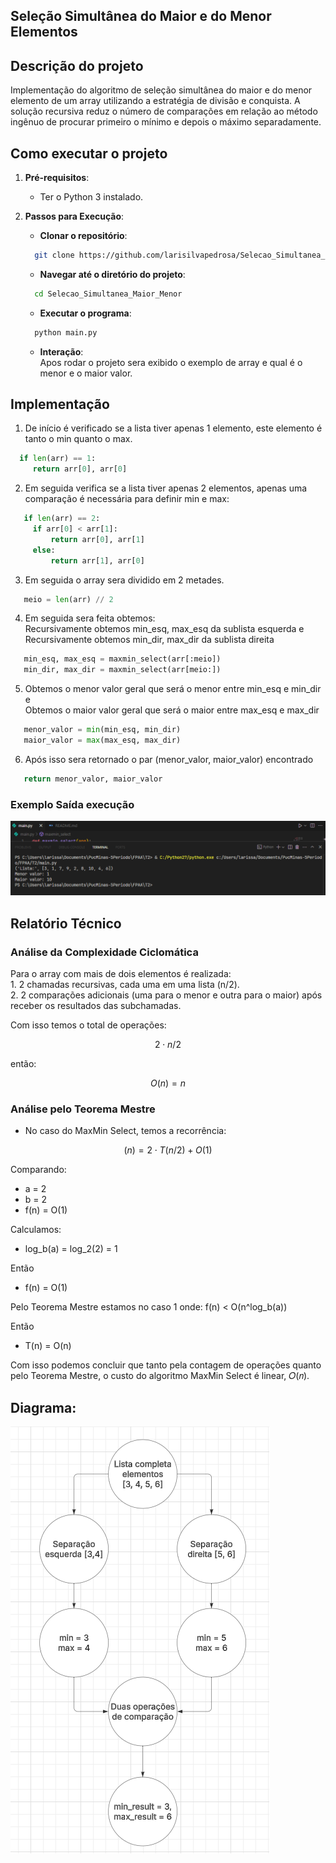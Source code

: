 ## Seleção Simultânea do Maior e do Menor Elementos 
   
## Descrição do projeto
Implementação do algoritmo de seleção simultânea do maior e do menor elemento de um array utilizando a estratégia de divisão e conquista. A solução recursiva reduz o número de comparações em relação ao método ingênuo de procurar primeiro o mínimo e depois o máximo separadamente.

## Como executar o projeto
   
   1. **Pré-requisitos**:
      - Ter o Python 3 instalado.
   
   2. **Passos para Execução**:
       - **Clonar o repositório**:      
        ```bash
          git clone https://github.com/larisilvapedrosa/Selecao_Simultanea_Maior_Menor.git
        ```
   
        - **Navegar até o diretório do projeto**:      
        ```bash
          cd Selecao_Simultanea_Maior_Menor
        ```
   
        - **Executar o programa**:      
        ```bash
          python main.py
        ```
   
        - **Interação**:      
        Apos rodar o projeto sera exibido o exemplo de array e qual é o menor e o maior valor.

## Implementação
   1. De início é verificado se a lista tiver apenas 1 elemento, este elemento é tanto o min quanto o max.
   
   ```python
     if len(arr) == 1:
        return arr[0], arr[0]
   ```

  2. Em seguida verifica se a lista tiver apenas 2 elementos, apenas uma comparação é necessária para definir min e max:
   ```python
      if len(arr) == 2:
        if arr[0] < arr[1]:
            return arr[0], arr[1]
        else:
            return arr[1], arr[0]
   ```

  3. Em seguida o array sera dividido em 2 metades.
   ```python
      meio = len(arr) // 2
   ```

  4. Em seguida sera feita obtemos:<br/>Recursivamente obtemos min_esq, max_esq da sublista esquerda e <br/>
     Recursivamente obtemos min_dir, max_dir da sublista direita
   ```python
      min_esq, max_esq = maxmin_select(arr[:meio])
      min_dir, max_dir = maxmin_select(arr[meio:])
   ```

  5. Obtemos o menor valor geral que será o menor entre min_esq e min_dir e <br/>
     Obtemos o maior valor geral que será o maior entre max_esq e max_dir
   ```python
      menor_valor = min(min_esq, min_dir)
      maior_valor = max(max_esq, max_dir)
   ```

  6. Após isso sera retornado o par (menor_valor, maior_valor) encontrado
   ```python
      return menor_valor, maior_valor
   ```

  ### Exemplo Saída execução
   ![SaidaExec](Images/SaidaExec.png)

  ## Relatório Técnico
  ### Análise da Complexidade Ciclomática
  Para o array com mais de dois elementos é realizada: <br/>
    1. 2 chamadas recursivas, cada uma em uma lista (n/2). <br/>
    2. 2 comparações adicionais (uma para o menor e outra para o maior) após receber os resultados das subchamadas.

  Com isso temos o total de operações:

$$
2⋅n/2
$$

então:

$$
O(n) = n
$$

### Análise pelo Teorema Mestre
- No caso do MaxMin Select, temos a recorrência:
  
$$
(n)=2⋅T( n/2)+O(1)
$$

Comparando: <br/>
- a = 2
- b = 2
- f(n) = O(1)

Calculamos: <br/>
- log_b(a) = log_2(2) = 1

Então 
- f(n) = O(1)

Pelo Teorema Mestre estamos no caso 1 onde: f(n) < O(n^log_b(a))

Então 
- T(n) = O(n)

Com isso podemos concluir que tanto pela contagem de operações quanto pelo Teorema Mestre, o custo do algoritmo MaxMin Select é linear, 
𝑂(𝑛).
  
## Diagrama:
![Diagrama](images/diagrama.png)